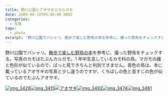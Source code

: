 ```yaml
---
title: 野川公園とアオサギとカルガモ
date: 2009-04-18T05:49:00.000Z
categories:
  - 写真
tags:
  - photo
excerpt: "野川公園でパシャリ。散歩で楽しむ野鳥の本を参考に、撮った野鳥をチェックする。写真のカモはたぶんカルガモ。1年中生息しているカモ科の鳥。マガモの雌と色形が似ているので、ぱっと見できちんと判別できません。青色の鳥は、本に載っているアオサギの写真と少し違うのですが、くちばしの色と首すじの色が似ているのでたぶんアオサギ。"
---
```


野川公園でパシャリ。[散歩で楽しむ野鳥の本](http://www.amazon.co.jp/gp/product/4635596206?ie=UTF8&tag=yutakayamaguc-22&linkCode=xm2&camp=247&creativeASIN=4635596206)を参考に、撮った野鳥をチェックする。写真のカモはたぶんカルガモ。1 年中生息しているカモ科の鳥。マガモの雌と色形が似ているので、ぱっと見できちんと判別できません。青色の鳥は、本に載っているアオサギの写真と少し違うのですが、くちばしの色と首すじの色が似ているのでたぶんアオサギ。

[![img_3429](http://farm4.static.flickr.com/3303/3451881638_625c7b34c5_m.jpg)](http://farm4.static.flickr.com/3303/3451881638_625c7b34c5_b.jpg)[![img_3415](http://farm4.static.flickr.com/3335/3451880422_f5f5b153a6_m.jpg)](http://farm4.static.flickr.com/3335/3451880422_f5f5b153a6_b.jpg)[![アオサギ](http://farm4.static.flickr.com/3416/3450503365_89743b21c5_m.jpg)](http://farm4.static.flickr.com/3416/3450503365_89743b21c5_b.jpg)[![img_3492](http://farm4.static.flickr.com/3349/3451882304_23d57e376a_m.jpg)](http://farm4.static.flickr.com/3349/3451882304_23d57e376a_b.jpg)[![img_3474](http://farm4.static.flickr.com/3627/3451883412_704307b464_m.jpg)](http://farm4.static.flickr.com/3627/3451883412_704307b464_b.jpg)[![img_3481](http://farm4.static.flickr.com/3329/3451883640_823c88688d_m.jpg)](http://farm4.static.flickr.com/3329/3451883640_823c88688d_b.jpg)
